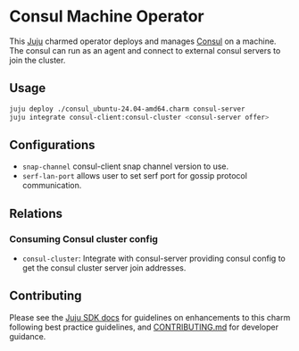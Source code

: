 # Consul Machine Operator

This [Juju](https://juju.is) charmed operator deploys and manages [Consul](https://www.consul.io/) on a machine.
The consul can run as an agent and connect to external consul servers to join the cluster.

## Usage

```sh
juju deploy ./consul_ubuntu-24.04-amd64.charm consul-server
juju integrate consul-client:consul-cluster <consul-server offer>
```

## Configurations

* `snap-channel` consul-client snap channel version to use.
* `serf-lan-port` allows user to set serf port for gossip protocol communication.

## Relations

### Consuming Consul cluster config

* `consul-cluster`: Integrate with consul-server providing consul config to get
the consul cluster server join addresses.

## Contributing

Please see the [Juju SDK docs](https://juju.is/docs/sdk) for guidelines on enhancements to this
charm following best practice guidelines, and
[CONTRIBUTING.md](https://github.com/canonical/catalogue-k8s-operator/blob/main/CONTRIBUTING.md) for developer
guidance.
